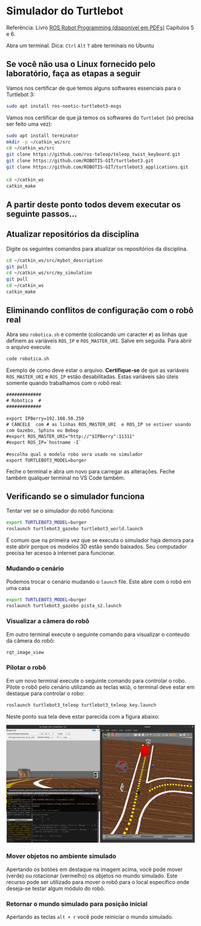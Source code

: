 # Simulador do Turtlebot

Referência: Livro [ROS Robot Programming (disponível em PDFs)](http://community.robotsource.org/t/download-the-ros-robot-programming-book-for-free/51) Capítulos 5 e 6.

Abra um terminal. Dica: `Ctrl` `Alt` `T` abre terminais no Ubuntu

## Se você não usa o Linux fornecido pelo laboratório, faça as etapas a seguir

Vamos nos certificar de que temos alguns softwares essenciais para o Turtlebot 3:

```bash
sudo apt install ros-noetic-turtlebot3-msgs
```


Vamos nos certificar de que já temos os softwares do `Turtlebot` (só precisa ser feito uma vez):

```bash
sudo apt install terminator
mkdir -p ~/catkin_ws/src
cd ~/catkin_ws/src
git clone https://github.com/ros-teleop/teleop_twist_keyboard.git    
git clone https://github.com/ROBOTIS-GIT/turtlebot3.git
git clone https://github.com/ROBOTIS-GIT/turtlebot3_applications.git  

cd ~/catkin_ws
catkin_make
```

## A partir deste ponto todos devem executar os seguinte passos...
## Atualizar repositórios da disciplina
Digite os seguintes comandos para atualizar os repositórios da disciplina.

```bash
cd ~/catkin_ws/src/mybot_description
git pull
cd ~/catkin_ws/src/my_simulation
git pull
cd ~/catkin_ws
catkin_make
```

## Eliminando conflitos de configuração com o robô real

Abra seu `robotica.sh` e comente (colocando um caracter `#`) as linhas que definem as variáveis `ROS_IP` e `ROS_MASTER_URI`. Salve em seguida. Para abrir o arquivo execute.

```bash
code robotica.sh
```

Exemplo de como deve estar o arquivo. **Certifique-se** de que as variáveis `ROS_MASTER_URI` e `ROS_IP` estão desabilitadas. Estas variáveis são úteis somente quando trabalhamos com o robô real:

```bashrc
#############
# Robotica  #
#############

export IPBerry=192.168.50.250
# CANCELE  com # as linhas ROS_MASTER_URI  e ROS_IP se estiver usando com Gazebo, Sphinx ou Bebop
#export ROS_MASTER_URI="http://"$IPBerry":11311" 
#export ROS_IP=`hostname -I`

#escolha qual o modelo robo sera usado no simulador
export TURTLEBOT3_MODEL=burger 
```
    
Feche o terminal e abra um novo para carregar as alterações. Feche também qualquer terminal no VS Code também.


## Verificando se o simulador funciona


Tentar ver se o simulador do robô funciona:

```bash
export TURTLEBOT3_MODEL=burger
roslaunch turtlebot3_gazebo turtlebot3_world.launch
```

É comum que na primeira vez que se executa o simulador haja demora para este abrir porque os modelos 3D estão sendo baixados. Seu computador precisa ter acesso à internet para funcionar.

### Mudando o cenário
Podemos trocar o cenário mudando o `launch` file. Este abre com o robô em uma casa

```bash    
export TURTLEBOT3_MODEL=burger
roslaunch turtlebot3_gazebo pista_s2.launch
```
### Visualizar a câmera do robô
Em outro terminal execute o seguinte comando para visualizar o conteudo da câmera do robô:

```bash
rqt_image_view
```

### Pilotar o robô
Em um novo terminal execute o seguinte comando para controlar o robo. Pilote o robô pelo cenário utilizando as teclas `WASD`, o terminal deve estar em destaque para controlar o robo:

```bash
roslaunch turtlebot3_teleop turtlebot3_teleop_key.launch
```

Neste ponto sua tela deve estar parecida com a figura abaixo:

![Simulador com teleop](img/simulador_teleop.png)

### Mover objetos no ambiente simulado
Apertando os botões em destaque na imagem acima, você pode mover (verde) ou rotacionar (vermelho) os objetos no mundo simulado. Este recurso pode ser utilizado para mover o robô para o local específico onde deseja-se testar algum módulo do robô.

### Retornar o mundo simulado para posição inicial
Apertando as teclas `alt + r` você pode reiniciar o mundo simulado.